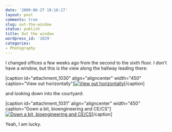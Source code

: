 ```yaml
---
date: '2009-06-27 19:18:17'
layout: post
comments: true
slug: out-the-window
status: publish
title: Out the window
wordpress_id: '1029'
categories:
- Photography
---
```


I changed offices a few weeks ago from the second to the sixth floor. I don't have a window, but this is the view along the hallway leading there:

[caption id="attachment_1030" align="aligncenter" width="450" caption="View out horizontally"][![View out horizontally](http://fnord.phfactor.net/wp-content/uploads/2009/06/img_0007-450x337.jpg)](http://fnord.phfactor.net/wp-content/uploads/2009/06/img_0007.jpg)[/caption]

and looking down into the courtyard:

[caption id="attachment_1031" align="aligncenter" width="450" caption="Down a bit, bioengineering and CE/CS"][![Down a bit, bioengineering and CE/CS](http://fnord.phfactor.net/wp-content/uploads/2009/06/img_0008-450x337.jpg)](http://fnord.phfactor.net/wp-content/uploads/2009/06/img_0008.jpg)[/caption]

Yeah, I am lucky.

